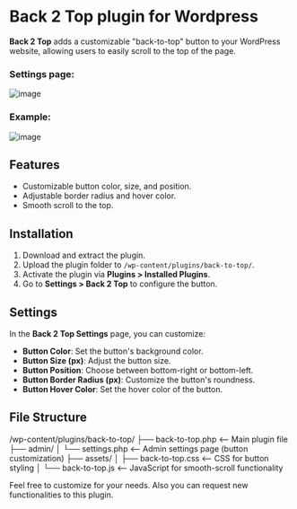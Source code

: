 # Back 2 Top plugin for Wordpress

**Back 2 Top** adds a customizable "back-to-top" button to your WordPress website, allowing users to easily scroll to the top of the page.

### Settings page:
![image](https://github.com/user-attachments/assets/3dc12028-6f9e-433e-803a-2d550977752d)

### Example:
![image](https://github.com/user-attachments/assets/dd41a9b5-faea-4d53-9c03-30ad03a9700e)


## Features
- Customizable button color, size, and position.
- Adjustable border radius and hover color.
- Smooth scroll to the top.

## Installation

1. Download and extract the plugin. 
2. Upload the plugin folder to `/wp-content/plugins/back-to-top/`.
3. Activate the plugin via **Plugins > Installed Plugins**.
4. Go to **Settings > Back 2 Top** to configure the button.

## Settings

In the **Back 2 Top Settings** page, you can customize:
- **Button Color**: Set the button's background color.
- **Button Size (px)**: Adjust the button size.
- **Button Position**: Choose between bottom-right or bottom-left.
- **Button Border Radius (px)**: Customize the button's roundness.
- **Button Hover Color**: Set the hover color of the button.

## File Structure

/wp-content/plugins/back-to-top/
    ├── back-to-top.php        <-- Main plugin file
    ├── admin/
    │   └── settings.php      <-- Admin settings page (button customization)
    ├── assets/
    │   ├── back-to-top.css   <-- CSS for button styling
    │   └── back-to-top.js    <-- JavaScript for smooth-scroll functionality

Feel free to customize for your needs. Also you can request new functionalities to this plugin.
